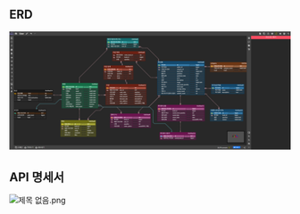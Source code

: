 ## ERD
![2_erd.png](2_erd.png)
## API 명세서
![제목 없음.png]([%EC%A0%9C%EB%AA%A9%20%EC%97%86%EC%9D%8C.png](https://github.com/Sojeonge/book-shopping-mall/blob/main/%EC%A0%9C%EB%AA%A9%20%EC%97%86%EC%9D%8C.png))

